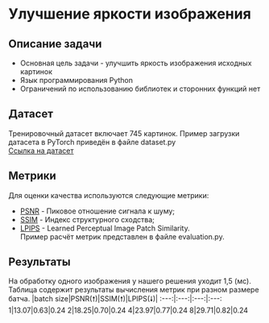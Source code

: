 # Улучшение яркости изображения
## Описание задачи
* Основная цель задачи - улучшить яркость изображения исходных картинок
* Язык программирования Python
* Ограничений по использованию библиотек и сторонних функций нет

## Датасет
Тренировочный датасет включает 745 картинок. Пример загрузки датасета в PyTorch приведён в файле dataset.py       
[Ссылка на датасет](https://drive.google.com/file/d/1ThoPb1flnfXDpRIytgBd7_e9Kv_lPnbo/view) 

## Метрики
Для оценки качества используются следующие метрики:
* [PSNR](https://ru.wikipedia.org/wiki/Пиковое_отношение_сигнала_к_шуму) - Пиковое отношение сигнала к шуму;
* [SSIM](https://ru.wikipedia.org/wiki/SSIM) - Индекс структурного сходства;
* [LPIPS](https://github.com/richzhang/PerceptualSimilarity#c-about-the-metric) - Learned Perceptual Image Patch Similarity.  
Пример расчёт метрик представлен в файле evaluation.py.

## Результаты
На обработку одного изображения у нашего решения уходит 1,5 (мс).
Таблица содержит результаты вычисления метрик при разном размере батча.
|batch size|PSNR(🠕)|SSIM(🠕)|LPIPS(🠗)|
:---:|:---:|:---:|:---:
1|13.07|0.63|0.24
2|18.25|0.70|0.24
4|23.97|0.77|0.24
8|29.71|0.82|0.24
